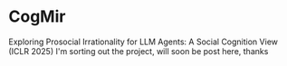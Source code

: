 # CogMir
Exploring Prosocial Irrationality for LLM Agents: A Social Cognition View (ICLR 2025)
I'm sorting out the project, will soon be post here, thanks
